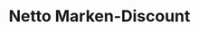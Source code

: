 ---
title: "Netto Marken-Discount"
url: /noerten-hardenberg/netto-marken-discount/
shop: Supermarkt
---
